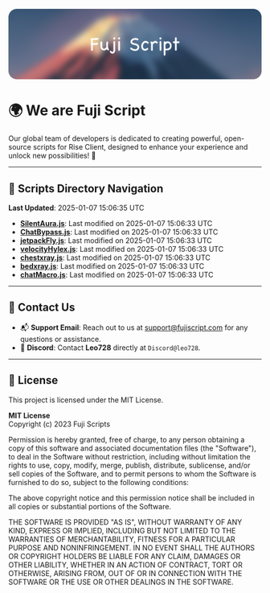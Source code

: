 ![Banner](.github/b.webp)

# 🌍 **We are Fuji Script**

Our global team of developers is dedicated to creating powerful, open-source scripts for Rise Client, designed to enhance your experience and unlock new possibilities! 🌟

---
<!-- SCRIPTS_NAVIGATION_START -->
## 📂 **Scripts Directory Navigation**

**Last Updated**: 2025-01-07 15:06:35 UTC

- **[SilentAura.js](scripts/SilentAura.js)**: Last modified on 2025-01-07 15:06:33 UTC
- **[ChatBypass.js](scripts/ChatBypass.js)**: Last modified on 2025-01-07 15:06:33 UTC
- **[jetpackFly.js](scripts/jetpackFly.js)**: Last modified on 2025-01-07 15:06:33 UTC
- **[velocityHylex.js](scripts/velocityHylex.js)**: Last modified on 2025-01-07 15:06:33 UTC
- **[chestxray.js](scripts/chestxray.js)**: Last modified on 2025-01-07 15:06:33 UTC
- **[bedxray.js](scripts/bedxray.js)**: Last modified on 2025-01-07 15:06:33 UTC
- **[chatMacro.js](scripts/chatMacro.js)**: Last modified on 2025-01-07 15:06:33 UTC

<!-- SCRIPTS_NAVIGATION_END -->

---

## 💬 **Contact Us**  
- 📬 **Support Email**: Reach out to us at [support@fujiscript.com](mailto:support@fujiscript.com) for any questions or assistance.  
- 💬 **Discord**: Contact **Leo728** directly at `Discord@leo728`.

---

## 📜 **License**

This project is licensed under the MIT License.  

**MIT License**  
Copyright (c) 2023 Fuji Scripts  

Permission is hereby granted, free of charge, to any person obtaining a copy of this software and associated documentation files (the "Software"), to deal in the Software without restriction, including without limitation the rights to use, copy, modify, merge, publish, distribute, sublicense, and/or sell copies of the Software, and to permit persons to whom the Software is furnished to do so, subject to the following conditions:  

The above copyright notice and this permission notice shall be included in all copies or substantial portions of the Software.  

THE SOFTWARE IS PROVIDED "AS IS", WITHOUT WARRANTY OF ANY KIND, EXPRESS OR IMPLIED, INCLUDING BUT NOT LIMITED TO THE WARRANTIES OF MERCHANTABILITY, FITNESS FOR A PARTICULAR PURPOSE AND NONINFRINGEMENT. IN NO EVENT SHALL THE AUTHORS OR COPYRIGHT HOLDERS BE LIABLE FOR ANY CLAIM, DAMAGES OR OTHER LIABILITY, WHETHER IN AN ACTION OF CONTRACT, TORT OR OTHERWISE, ARISING FROM, OUT OF OR IN CONNECTION WITH THE SOFTWARE OR THE USE OR OTHER DEALINGS IN THE SOFTWARE.  
